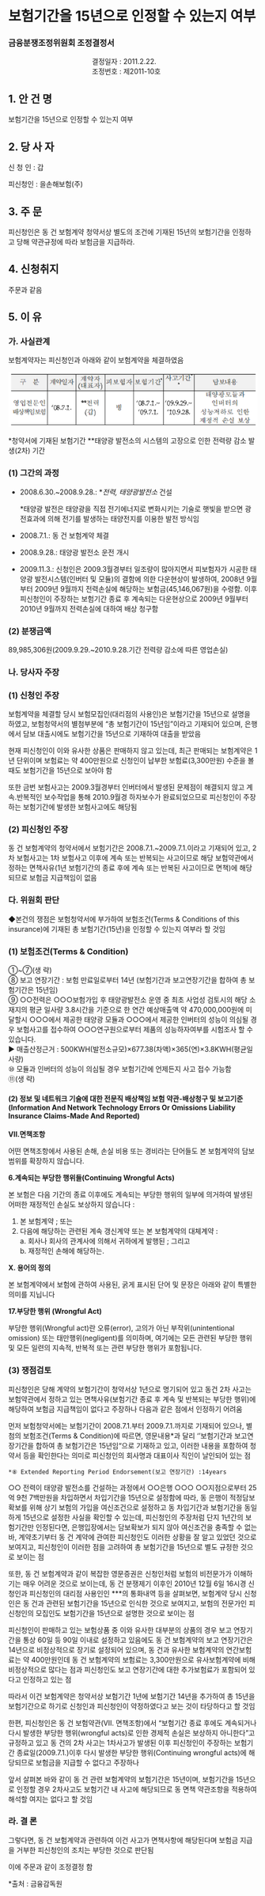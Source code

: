 # 보험기간을 15년으로 인정할 수 있는지 여부

### 금융분쟁조정위원회 조정결정서

&nbsp;&nbsp;&nbsp;&nbsp;&nbsp;&nbsp;&nbsp;&nbsp;&nbsp;&nbsp; &nbsp;&nbsp;&nbsp;&nbsp;&nbsp;&nbsp;&nbsp;&nbsp;&nbsp;&nbsp; &nbsp;&nbsp;&nbsp;&nbsp;&nbsp;&nbsp;&nbsp;&nbsp;&nbsp;&nbsp; &nbsp;&nbsp;&nbsp;&nbsp;&nbsp;&nbsp;&nbsp;&nbsp;&nbsp;&nbsp;결정일자 : 2011.2.22.<br>&nbsp;&nbsp;&nbsp;&nbsp;&nbsp;&nbsp;&nbsp;&nbsp;&nbsp;&nbsp; &nbsp;&nbsp;&nbsp;&nbsp;&nbsp;&nbsp;&nbsp;&nbsp;&nbsp;&nbsp; &nbsp;&nbsp;&nbsp;&nbsp;&nbsp;&nbsp;&nbsp;&nbsp;&nbsp;&nbsp; &nbsp;&nbsp;&nbsp;&nbsp;&nbsp;&nbsp;&nbsp;&nbsp;&nbsp;
조정번호 : 제2011-10호

## 1. 안 건 명
보험기간을 15년으로 인정할 수 있는지 여부

## 2. 당 사 자 

신 청 인  : 갑

피신청인  : 을손해보험(주)

## 3. 주    문
피신청인은 동 건 보험계약 청약서상 별도의 조건에 기재된 15년의 보험기간을 인정하고 당해 약관규정에 따라 보험금을 지급하라.

## 4. 신청취지 

주문과 같음

## 5. 이   유 

### 가. 사실관계
보험계약자는 피신청인과 아래와 같이 보험계약을 체결하였음

![alt image](https://raw.githubusercontent.com/aijinet/bodoc-claim-contents/master/contents/images/137_1.PNG)

<!--
구  분
계약일자
계약자
(대표자)
피보험자
보험기간*
사고기간**
담보내용
영업전문인
배상책임보험
‘08.7.1.
**전력
(갑)
병
‘08.7.1.~
‘09.7.1.
‘09.9.29.~
‘10.9.28.
태양광모듈과 인버터의 성능저하로 인한 재정적 손실 보상
-->


  *청약서에 기재된 보험기간
  **태양광 발전소의 시스템의 고장으로 인한 전력량 감소 발생(2차) 기간

### (1) 그간의 과정
* 2008.6.30.~2008.9.28.: **전력, 태양광발전소* 건설
    
    *태양광 발전은 태양광을 직접 전기에너지로 변화시키는 기술로 햇빛을 받으면 광전효과에 의해 전기를 발생하는 태양전지를 이용한 발전 방식임

* 2008.7.1.: 동 건 보험계약 체결

* 2008.9.28.: 태양광 발전소 운전 개시

* 2009.11.3.: 신청인은 2009.3월경부터 일조량이 많아지면서 피보험자가 시공한 태양광 발전시스템(인버터 및 모듈)의 결함에 의한 다운현상이 발생하여, 2008년 9월부터 2009년 9월까지 전력손실에 해당하는 보험금(45,146,067원)을 수령함. 이후 피신청인이 주장하는 보험기간 종료 후 계속되는 다운현상으로 2009년 9월부터 2010년 9월까지 전력손실에 대하여 배상 청구함

### (2) 분쟁금액
89,985,306원(2009.9.29.~2010.9.28.기간 전력량 감소에 따른 영업손실) 

### 나. 당사자 주장 

### (1) 신청인 주장 

보험계약을 체결할 당시 보험모집인(대리점의 사용인)은 보험기간을 15년으로 설명을 하였고, 보험청약서의 별첨부분에 “총 보험기간이 15년임”이라고 기재되어 있으며, 은행에서 담보 대출시에도 보험기간을 15년으로 기재하여 대출을 받았음

현재 피신청인이 이와 유사한 상품은 판매하지 않고 있는데, 최근 판매되는 보험계약은 1년 단위이며 보험료는 약 400만원으로 신청인이 납부한 보험료(3,300만원) 수준을 볼 때도 보험기간을 15년으로 보아야 함

또한 금번 보험사고는 2009.3월경부터 인버터에서 발생된 문제점이 해결되지 않고 계속․반복적인 보수작업을 통해 2010.9월경 하자보수가 완료되었으므로 피신청인이 주장하는 보험기간에 발생한 보험사고에도 해당됨

### (2) 피신청인 주장 

동 건 보험계약의 청약서에서 보험기간은 2008.7.1.~2009.7.1.이라고 기재되어 있고, 2차 보험사고는 1차 보험사고 이후에 계속 또는 반복되는 사고이므로 해당 보험약관에서 정하는 면책사유(1년 보험기간의 종료 후에 계속 또는 반복된 사고이므로 면책)에 해당되므로 보험금 지급책임이 없음

### 다. 위원회 판단

◆본건의 쟁점은 보험청약서에 부가하여 보험조건(Terms & Conditions of this insurance)에 기재된 총 보험기간(15년)을 인정할 수 있는지 여부라 할 것임

### (1) 보험조건(Terms & Condition)

①~⑦(생 략)<br>
⑧ 보고 연장기간 : 보험 만료일로부터 14년
   (보험기간과 보고연장기간을 합하여 총 보험기간은 15년임)<br>
⑨ ○○전력은 ○○○보험가입 후 태양광발전소 운영 중 최초 사업성 검토시의 해당 소재지의 평균 일사량 3.8시간을 기준으로 한 연간 예상매출액 약 470,000,000원에 미달할시 ○○○에서 제공한 태양광 모듈과 ○○○에서 제공한 인버터의 성능이 의심될 경우 보험사고를 접수하여 ○○○연구원으로부터 제품의 성능하자여부를 시험조사 할 수 있습니다.<br>
▶ 매출산정근거 : 500KWH(발전소규모)×677.38(차액)×365(연)×3.8KWH(평균일사량)<br> 
⑩ 모듈과 인버터의 성능이 의심될 경우 보험기간에 언제든지 사고 접수 가능함<br>
⑪(생 략)<br>

#### (2) 정보 및 네트워크 기술에 대한 전문직 배상책임 보험 약관-배상청구 및 보고기준(Information And Network Technology Errors Or Omissions Liability Insurance Claims-Made And Reported)

**VII.면책조항**

어떤 면책조항에서 사용된 손해, 손실 비용 또는 경비라는 단어들도 본 보험계약의 담보범위를 확장하지 않습니다.

**6.계속되는 부당한 행위들(Continuing Wrongful Acts)**

본 보험은 다음 기간의 종료 이후에도 계속되는 부당한 행위의 일부에 의거하여 발생된 어떠한 재정적인 손실도 보상하지 않습니다 :

1) 본 보험계약 ; 또는
2) 다음에 해당하는 관련된 계속 갱신계약 또는 본 보험계약의 대체계약 :<br>
a. 회사나 회사의 관계사에 의해서 귀하에게 발행된 ; 그리고<br>
b. 재정적인 손해에 해당하는.

**X. 용어의 정의**

본 보험계약에서 보험에 관하여 사용된, 굵게 표시된 단어 및 문장은 아래와 같이 특별한 의미를 지닙니다

**17.부당한 행위 (Wrongful Act)**

부당한 행위(Wrongful act)란 오류(error), 고의가 아닌 부작위(unintentional omission) 또는 태만행위(negligent)를 의미하며, 여기에는 모든 관련된 부당한 행위 및 모든 일련의 지속적, 반복적 또는 관련 부당한 행위가 포함됩니다.

### (3) 쟁점검토

피신청인은 당해 계약의 보험기간이 청약서상 1년으로 명기되어 있고 동건 2차 사고는 보험약관에서 정하고 있는 면책사유(보험기간 종료 후 계속 및 반복되는 부당한 행위)에 해당하여 보험금 지급책임이 없다고 주장하나 다음과 같은 점에서 인정하기 어려움

먼저 보험청약서에는 보험기간이 2008.7.1.부터 2009.7.1.까지로 기재되어 있으나, 별첨의 보험조건(Terms & Condition)에 따르면, 영문내용*과 달리 ‘’보험기간과 보고연장기간을 합하여 총 보험기간은 15년임“으로 기재하고 있고, 이러한 내용을 포함하여 청약서 등을 확인한다는 의미로 피신청인의 회사명과 대표이사 직인이 날인되어 있는 점

    *⑧ Extended Reporting Period Endorsement(보고 연장기간) :14years

○○ 전력이 태양광 발전소를 건설하는 과정에서 ○○은행 ○○○ ○○지점으로부터 25억 9천 7백만원을 차입하면서 차입기간을 15년으로 설정함에 따라, 동 은행이 적정담보 확보를 위해 상기 보험의 가입을 여신조건으로 설정하고 동 차입기간과 보험기간을 동일하게 15년으로 설정한 사실을 확인할 수 있는데, 피신청인의 주장처럼 단지 1년간의 보험기간만 인정된다면, 은행입장에서는 담보확보가 되지 않아 여신조건을 충족할 수 없는 바, 계약초기부터 동 건 계약에 관여한 피신청인도 이러한 상황을 잘 알고 있었던 것으로 보여지고, 피신청인이 이러한 점을 고려하여 총 보험기간을 15년으로 별도 규정한 것으로 보이는 점

또한, 동 건 보험계약과 같이 복잡한 영문증권은 신청인처럼 보험의 비전문가가 이해하기는 매우 어려운 것으로 보이는데, 동 건 분쟁제기 이후인 2010년 12월 6일 16시경 신청인과 피신청인의 대리점 사용인인 ***의 통화내역 등을 살펴보면, 보험계약 당시 신청인은 동 건과 관련된 보험기간을 15년으로 인식한 것으로 보여지고, 보험의 전문가인 피신청인의 모집인도 보험기간을 15년으로 설명한 것으로 보이는 점

피신청인이 판매하고 있는 보험상품 중 이와 유사한 대부분의 상품의 경우 보고 연장기간을 통상 60일 등 90일 이내로 설정하고 있음에도 동 건 보험계약의 보고 연장기간은 14년으로 비정상적으로 장기로 설정되어 있으며, 동 건과 유사한 보험계약의 연간보험료는 약 400만원인데 동 건 보험계약의 보험료는 3,300만원으로 유사보험계약에 비해 비정상적으로 많다는 점과 피신청인도 보고 연장기간에 대한 추가보험료가 포함되어 있다고 인정하고 있는 점

따라서 이건 보험계약은 청약서상 보험기간 1년에 보험기간 14년을 추가하여 총 15년을 보험기간으로 하기로 신청인과 피신청인이 약정하였다고 보는 것이 타당하다고 할 것임

한편, 피신청인은 동 건 보험약관(Ⅶ. 면책조항)에서 “보험기간 종료 후에도 계속되거나 다시 발생한 부당한 행위(wrongful acts)로 인한 경제적 손실은 보상하지 아니한다”고 규정하고 있고 동 건의 2차 사고는 1차사고가 발생된 이후 피신청인이 주장하는 보험기간 종료일(2009.7.1.)이후 다시 발생한 부당한 행위(Continuing wrongful acts)에 해당되므로 보험금을 지급할 수 없다고 주장하나 

앞서 살펴본 바와 같이 동 건 관련 보험계약의 보험기간은 15년이며, 보험기간을 15년으로 인정할 경우 2차사고도 보험기간 내 사고에 해당되므로 동 면책 약관조항을 적용하여 해석할 여지는 없다고 할 것임

### 라. 결 론   

그렇다면, 동 건 보험계약과 관련하여 이건 사고가 면책사항에 해당된다며 보험금 지급을 거부한 피신청인의 조치는 부당한 것으로 판단됨

이에 주문과 같이 조정결정 함

*출처 : 금융감독원